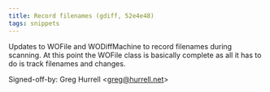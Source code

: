 ```yaml
---
title: Record filenames (gdiff, 52e4e48)
tags: snippets
---
```


Updates to WOFile and WODiffMachine to record filenames during scanning. At this point the WOFile class is basically complete as all it has to do is track filenames and changes.

Signed-off-by: Greg Hurrell &lt;greg@hurrell.net&gt;

